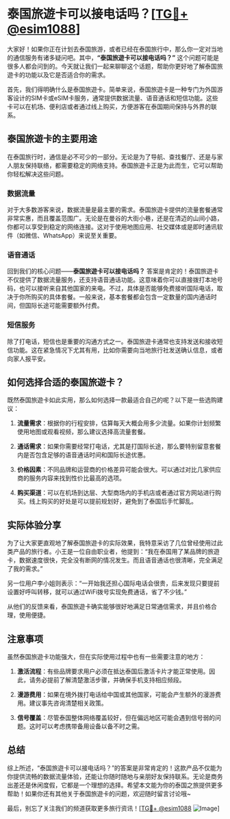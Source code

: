 # 泰国旅遊卡可以接电话吗？[[TG💪+ @esim1088](https://t.me/s/esim1088)]

大家好！如果你正在计划去泰国旅游，或者已经在泰国旅行中，那么你一定对当地的通信服务有诸多疑问吧。其中，**“泰国旅遊卡可以接电话吗？”** 这个问题可能是很多人都会问到的。今天就让我们一起来聊聊这个话题，帮助你更好地了解泰国旅遊卡的功能以及它是否适合你的需求。

首先，我们得明确什么是泰国旅遊卡。简单来说，泰国旅遊卡是一种专门为外国游客设计的SIM卡或eSIM卡服务，通常提供数据流量、语音通话和短信功能。这些卡可以在机场、便利店或者通过线上购买，方便游客在泰国期间保持与外界的联系。

## 泰国旅遊卡的主要用途

在泰国旅行时，通信是必不可少的一部分。无论是为了导航、查找餐厅、还是与家人朋友保持联络，都需要稳定的网络支持。泰国旅遊卡正是为此而生，它可以帮助你轻松解决这些问题。

### 数据流量

对于大多数游客来说，数据流量是最主要的需求。泰国旅遊卡提供的流量套餐通常非常实惠，而且覆盖范围广。无论是在曼谷的大街小巷，还是在清迈的山间小路，你都可以享受到稳定的网络连接。这对于使用地图应用、社交媒体或是即时通讯软件（如微信、WhatsApp）来说至关重要。

### 语音通话

回到我们的核心问题——**泰国旅遊卡可以接电话吗？** 答案是肯定的！泰国旅遊卡不仅提供了数据流量服务，还支持语音通话功能。这意味着你可以直接拨打本地号码，也可以接听来自其他国家的来电。不过，具体是否能够免费接听国际电话，取决于你所购买的具体套餐。一般来说，基本套餐都会包含一定数量的国内通话时间，但国际长途可能需要额外付费。

### 短信服务

除了打电话，短信也是重要的沟通方式之一。泰国旅遊卡通常也支持发送和接收短信功能。这在紧急情况下尤其有用，比如你需要向当地旅行社发送确认信息，或者向家人报平安。

## 如何选择合适的泰国旅遊卡？

既然泰国旅遊卡如此实用，那么如何选择一款最适合自己的呢？以下是一些选购建议：

1. **流量需求**：根据你的行程安排，估算每天大概会用多少流量。如果你计划频繁使用地图或观看视频，那么建议选择高流量套餐。
   
2. **通话需求**：如果你需要经常打电话，尤其是打国际长途，那么要特别留意套餐内是否包含足够的语音通话时间和国际长途优惠。

3. **价格因素**：不同品牌和运营商的价格差异可能会很大。可以通过对比几家供应商的服务内容来找到性价比最高的选项。

4. **购买渠道**：可以在机场到达层、大型商场内的手机店或者通过官方网站进行购买。线上购买的好处是可以提前规划好，避免到了泰国后手忙脚乱。

## 实际体验分享

为了让大家更直观地了解泰国旅遊卡的实际效果，我特意采访了几位曾经使用过此类产品的旅行者。小王是一位自由职业者，他提到：“我在泰国用了某品牌的旅遊卡，数据速度很快，完全没有断网的情况发生。而且语音通话也很清晰，完全满足了我的需求。”

另一位用户李小姐则表示：“一开始我还担心国际电话会很贵，后来发现只要提前设置好呼叫转移，就可以通过WiFi拨号实现免费通话，省了不少钱。”

从他们的反馈来看，泰国旅遊卡确实能够很好地满足日常通信需求，并且价格合理，使用便捷。

## 注意事项

虽然泰国旅遊卡功能强大，但在实际使用过程中也有一些需要注意的地方：

1. **激活流程**：有些品牌要求用户必须在抵达泰国后激活卡片才能正常使用。因此，请务必提前了解清楚激活步骤，并确保手机支持相应频段。

2. **漫游费用**：如果在境外拨打电话给中国或其他国家，可能会产生额外的漫游费用。建议事先咨询清楚相关政策。

3. **信号覆盖**：尽管泰国整体网络覆盖较好，但在偏远地区可能会遇到信号弱的问题。这时可以考虑携带备用设备以备不时之需。

## 总结

综上所述，“泰国旅遊卡可以接电话吗？”的答案是非常肯定的！这款产品不仅能为你提供流畅的数据流量体验，还能让你随时随地与亲朋好友保持联系。无论是商务出差还是休闲度假，它都是一个理想的选择。希望本文能为你的泰国之旅提供更多帮助！如果你还有其他关于泰国旅遊卡的问题，欢迎随时留言讨论哦~

最后，别忘了关注我们的频道获取更多旅行资讯！[[TG💪+ @esim1088](https://t.me/s/esim1088) ![Image](https://i.postimg.cc/4NQfJmqS/Snipaste-2025-05-13-00-14-12.png)]
